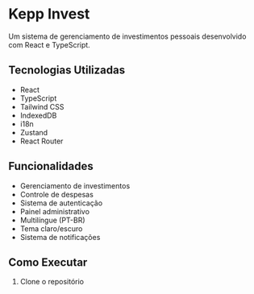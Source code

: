 # Kepp Invest

Um sistema de gerenciamento de investimentos pessoais desenvolvido com React e TypeScript.

## Tecnologias Utilizadas

- React
- TypeScript
- Tailwind CSS
- IndexedDB
- i18n
- Zustand
- React Router

## Funcionalidades

- Gerenciamento de investimentos
- Controle de despesas
- Sistema de autenticação
- Painel administrativo
- Multilíngue (PT-BR)
- Tema claro/escuro
- Sistema de notificações

## Como Executar

1. Clone o repositório 